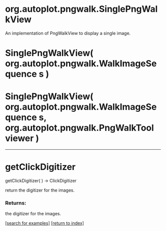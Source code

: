 # org.autoplot.pngwalk.SinglePngWalkView

An implementation of PngWalkView to display a single image.

# SinglePngWalkView( org.autoplot.pngwalk.WalkImageSequence s )


# SinglePngWalkView( org.autoplot.pngwalk.WalkImageSequence s, org.autoplot.pngwalk.PngWalkTool viewer )


***
<a name="getClickDigitizer"></a>
# getClickDigitizer
getClickDigitizer(  ) &rarr; ClickDigitizer

return the digitizer for the images.

### Returns:
the digitizer for the images.

<a href="https://github.com/autoplot/dev/search?q=getClickDigitizer&unscoped_q=getClickDigitizer">[search for examples]</a>
<a href="https://github.com/autoplot/documentation/blob/master/javadoc/index-all.md">[return to index]</a>

